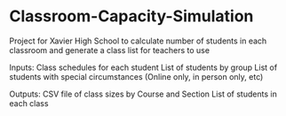 # Classroom-Capacity-Simulation
Project for Xavier High School to calculate number of students in each classroom and generate a class list for teachers to use

Inputs:
  Class schedules for each student
  List of students by group
  List of students with special circumstances (Online only, in person only, etc)
  
Outputs:
  CSV file of class sizes by Course and Section
  List of students in each class
